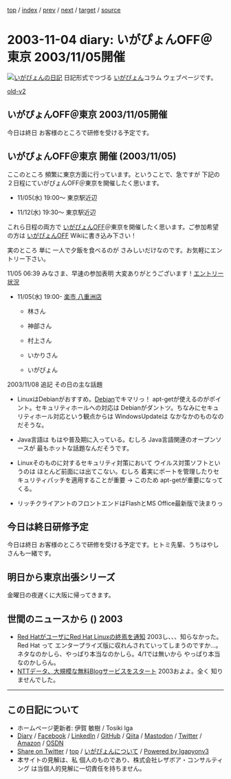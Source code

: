 [top](../index.html) 
 / [index](index.html) 
 / [prev](ig031103.html) 
 / [next](ig031108.html) 
 / [target](https://www.igapyon.jp/igapyon/diary/2003/ig031104.html) 
 / [source](https://github.com/igapyon/diary/blob/master/2003/ig031104.src.md) 

2003-11-04 diary: いがぴょんOFF＠東京 2003/11/05開催
=====================================================================================================
[![いがぴょんの日記](https://www.igapyon.jp/igapyon/diary/images/iga200306s.jpg "いがぴょん")](https://www.igapyon.jp/igapyon/diary/memo/memoigapyon.html) 日記形式でつづる [いがぴょん](https://www.igapyon.jp/igapyon/diary/memo/memoigapyon.html)コラム ウェブページです。

[old-v2](ig031104-orig.html)

## いがぴょんOFF＠東京 2003/11/05開催

今日は終日 お客様のところで研修を受ける予定です。


## いがぴょんOFF＠東京 開催 (2003/11/05)

ここのところ 頻繁に東京方面に行っています。ということで、急ですが 下記の２日程にていがぴょんOFF＠東京を開催したく思います。

* 11/05(水) 19:00～ 東京駅近辺
  
* 11/12(水) 19:30～ 東京駅近辺

これら日程の両方で [いがぴょんOFF](http://www.hyuki.com/yukiwiki/wiki.cgi?%A4%A4%A4%AC%A4%D4%A4%E7%A4%F3OFF)＠東京を開催したく思います。ご参加希望の方は [いがぴょんOFF](http://www.hyuki.com/yukiwiki/wiki.cgi?%A4%A4%A4%AC%A4%D4%A4%E7%A4%F3OFF) Wikiに書き込み下さい！

実のところ 単に 一人で夕飯を食べるのが さみしいだけなのです。お気軽にエントリー下さい。

11/05 06:39 みなさま、早速の参加表明 大変ありがとうございます！[エントリー状況](http://www.hyuki.com/yukiwiki/wiki.cgi?%A4%A4%A4%AC%A4%D4%A4%E7%A4%F3OFF)

* 11/05(水) 19:00- [楽市 八重洲店](http://r.gnavi.co.jp/g383805/)
  
  * 林さん
    
  * 神部さん
    
  * 村上さん
    
  * いかりさん
    
  * いがぴょん
  

2003/11/08 追記 その日の主な話題

* LinuxはDebianがおすすめ。[Debian](https://www.igapyon.jp/igapyon/diary/keyword/debian.html)でキマリっ！
  apt-getが使えるのがポイント。セキュリティホールへの対応は Debianがダントツ。ちなみにセキュリティホール対応という観点からは
  WindowsUpdateは なかなかのものなのだそうな。
  
* Java言語は もはや普及期に入っている。むしろ Java言語関連のオープンソースが
  最もホットな話題なんだそうです。
  
* Linuxそのものに対するセキュリティ対策において ウイルス対策ソフトというのは
  ほとんど前面には出てこない。むしろ 着実にポートを管理したりセキュリティパッチを適用することが重要
  → このため apt-getが重要になってくる。
  
* リッチクライアントのフロントエンドはFlashとMS Office最新版で決まりっ

## 今日は終日研修予定

今日は終日 お客様のところで研修を受ける予定です。ヒトミ先輩、うちはやしさんも一緒です。

## 明日から東京出張シリーズ

金曜日の夜遅くに大阪に帰ってきます。

## 世間のニュースから () 2003

* [Red HatがユーザにRed Hat Linuxの終焉を通知](http://slashdot.jp/article.pl?sid=03/11/04/084208&topic=61)  2003し、、、知らなかった。Red Hat って エンタープライズ版に収れんされていってしまうのですか…。ネタなのかしら、やっぱり本当なのかしら。4/1では無いから やっぱり本当なのかしらん。
* [NTTデータ、大規模な無料Blogサービスをスタート](http://www.zdnet.co.jp/news/0311/04/njbt_02.html)  2003およよ。全く 知りませんでした。


----------------------------------------------------------------------------------------------------

## この日記について

* ホームページ更新者: 伊賀 敏樹 / Tosiki Iga
* [Diary](https://www.igapyon.jp/igapyon/diary/) / [Facebook](https://www.facebook.com/igapyon) / [LinkedIn](https://www.linkedin.com/in/toshikiiga) / [GitHub](https://github.com/igapyon) / [Qiita](https://qiita.com/igapyon) / [Mastodon](https://social.vivaldi.net/@igapyon) / [Twitter](https://twitter.com/ToshikiIga) / [Amazon](https://www.amazon.co.jp/%E4%BC%8A%E8%B3%80-%E6%95%8F%E6%A8%B9/e/B004LTQWCQ) / [OSDN](https://ja.osdn.net/users/iga/)
* [Share on Twitter](https://twitter.com/intent/tweet?hashtags=igapyon%2Cdiary%2C%E3%81%84%E3%81%8C%E3%81%B4%E3%82%87%E3%82%93&text=%E3%81%84%E3%81%8C%E3%81%B4%E3%82%87%E3%82%93OFF%EF%BC%A0%E6%9D%B1%E4%BA%AC+2003%2F11%2F05%E9%96%8B%E5%82%AC&url=https%3A%2F%2Fwww.igapyon.jp%2Figapyon%2Fdiary%2F2003%2Fig031104.html) / [top](../index.html) / [いがぴょんについて](https://www.igapyon.jp/igapyon/diary/memo/memoigapyon.html) / [Powered by Igapyonv3](https://github.com/igapyon/igapyonv3)
* 本サイトの見解は、私 個人のものであり、株式会社レザボア・コンサルティング は当個人的見解に一切責任を持ちません。 
